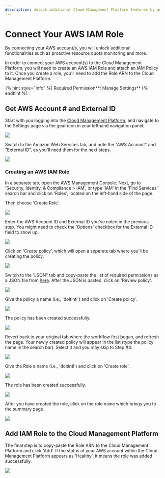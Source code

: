 ```yaml
---
description: Unlock additional Cloud Management Platform features by adding AWS IAM role
---
```


# Connect Your AWS IAM Role

By connecting your AWS account/s, you will unlock additional functionalities such as proactive resource quota monitoring and more.

In order to connect your AWS account\(s\) to the Cloud Management Platform, you will need to create an AWS IAM Role and attach an IAM Policy to it. Once you create a role, you'll need to add the Role ARN to the Cloud Management Platform. 

{% hint style="info" %}
Required Permission**: Manage Settings**
{% endhint %}

## Get AWS Account \# and External ID 

Start with you logging into the [Cloud Management Platform](https://app.doit-intl.com), and navigate to the Settings page via the gear icon in your lefthand navigation panel. 

![](../.gitbook/assets/awssettings.jpg)

Switch to the Amazon Web Services tab, and note the "AWS Account" and "External ID", as you'll need them for the next steps. 

![](../.gitbook/assets/connectaws_before.jpg)

### Creating an AWS IAM Role

In a separate tab, open the AWS Management Console. Next, go to 'Security, Identity, & Compliance &gt; IAM', or type 'IAM' in the 'Find Services' search bar and click on 'Roles', located on the left-hand side of the page.

Then choose 'Create Role'. 

![](../.gitbook/assets/go-to-roles.png)

Enter the AWS Account ID and External ID you've noted in the previous step. You might need to check the 'Options' checkbox for the External ID field to show up.

![](../.gitbook/assets/account-and-external-id.png)

Click on 'Create policy', which will open a separate tab where you'll be creating the policy. 

![](../.gitbook/assets/create-policy-in-role.png)

Switch to the "JSON" tab and copy-paste the list of required permissions as a JSON file from [here](https://storage.googleapis.com/hello-static-assets/cloudhealth/cloud-accounts-iam-policy.json). After the JSON is pasted, click on 'Review policy'.

![](../.gitbook/assets/json-policy.png)

Give the policy a name \(i.e., 'doitintl'\) and click on 'Create policy'.

![](../.gitbook/assets/review-policy-in-role.png)

The policy has been created successfully.  

![](../.gitbook/assets/doit-permissions-created.png)

Revert back to your original tab where the workflow first began, and refresh the page. Your newly created policy will appear in the list \(type the policy name in the search bar\). Select it and you may skip to Step \#4. 

![](../.gitbook/assets/choose-policy.png)

Give the Role a name \(i.e., 'doitintl'\) and click on 'Create role'.

![](../.gitbook/assets/name-aws-permission-role.png)

The role has been created successfully. 

![](../.gitbook/assets/role-created-successfully.png)

After you have created the role, click on the role name which brings you to the summary page. 

![](../.gitbook/assets/policy-has-been-attached.png)

## Add IAM Role to the Cloud Management Platform 

The final step is to copy-paste the Role ARN to the Cloud Management Platform and click 'Add'. If the status of your AWS account within the Cloud Management Platform appears as 'Healthy', it means the role was added successfully.

![](../.gitbook/assets/awsconnect_2.jpg)

